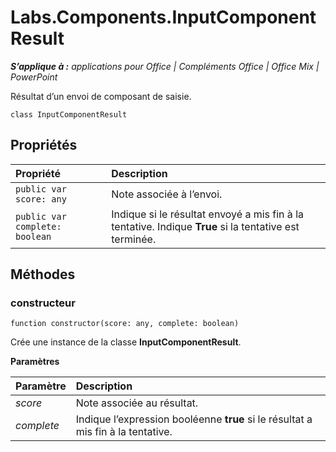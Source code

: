 
# <a name="labs.components.inputcomponentresult"></a>Labs.Components.InputComponentResult

 _**S’applique à :** applications pour Office | Compléments Office | Office Mix | PowerPoint_

Résultat d’un envoi de composant de saisie.

```
class InputComponentResult
```


## <a name="properties"></a>Propriétés


|Propriété|Description|
|:-----|:-----|
| `public var score: any`|Note associée à l’envoi.|
| `public var complete: boolean`|Indique si le résultat envoyé a mis fin à la tentative.  Indique **True** si la tentative est terminée.|

## <a name="methods"></a>Méthodes




### <a name="constructor"></a>constructeur

 `function constructor(score: any, complete: boolean)`

Crée une instance de la classe **InputComponentResult**.

 **Paramètres**


|Paramètre|Description|
|:-----|:-----|
| _score_|Note associée au résultat.|
| _complete_|Indique l’expression booléenne **true** si le résultat a mis fin à la tentative.|
